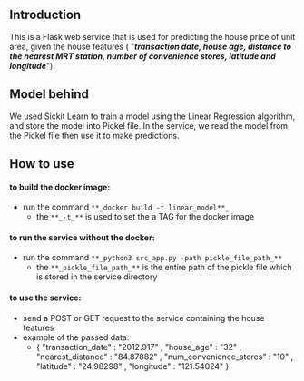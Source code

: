 ## Introduction

This is a Flask web service that is used for predicting the house price of unit area, given the house features ( "**_transaction date, house age, distance to the nearest MRT station, number of convenience stores, latitude and longitude_**").

## Model behind

We used Sickit Learn to train a model using the Linear Regression algorithm, and store the model into Pickel file. In the service, we read the model from the Pickel file then use it to make predictions.

## How to use

#### to build the docker image:

- run the command `**_docker build -t linear_model**_`
  - the `**_-t_**` is used to set the a TAG for the docker image

#### to run the service without the docker:

- run the command `**_python3 src_app.py -path pickle_file_path_**`
  - the `**_pickle_file_path_**` is the entire path of the pickle file which is stored in the service directory

#### to use the service:

- send a POST or GET request to the service containing the house features
- example of the passed data:
  - { "transaction_date" : "2012.917"
    , "house_age" : "32"
    , "nearest_distance" : "84.87882"
    , "num_convenience_stores" : "10"
    , "latitude" : "24.98298"
    , "longitude" : "121.54024" }
